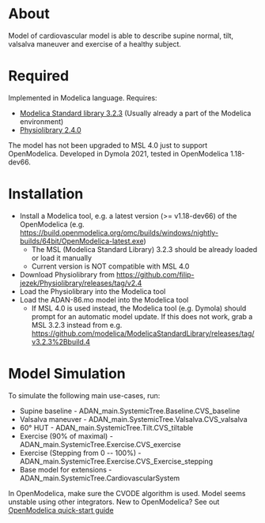 # About
Model of cardiovascular model is able to describe  supine normal, tilt, valsalva maneuver and exercise of a healthy subject.

# Required

Implemented in Modelica language. Requires:

- [Modelica Standard library 3.2.3](https://github.com/modelica/ModelicaStandardLibrary/releases/tag/v3.2.3%2Bbuild.4) (Usually already a part of the Modelica environment)
- [Physiolibrary 2.4.0](https://github.com/filip-jezek/Physiolibrary/releases/tag/v2.4)

The model has not been upgraded to MSL 4.0 just to support OpenModelica. Developed in Dymola 2021, tested in OpenModelica 1.18-dev66.

# Installation
- Install a Modelica tool, e.g. a latest version (>= v1.18-dev66) of the OpenModelica (e.g. https://build.openmodelica.org/omc/builds/windows/nightly-builds/64bit/OpenModelica-latest.exe)
  - The MSL (Modelica Standard Library) 3.2.3 should be already loaded or load it manually
  - Current version is NOT compatible with MSL 4.0
- Download Physiolibrary from https://github.com/filip-jezek/Physiolibrary/releases/tag/v2.4
- Load the Physiolibrary into the Modelica tool
- Load the ADAN-86.mo model into the Modelica tool
  - If MSL 4.0 is used instead, the Modelica tool (e.g. Dymola) should prompt for an automatic model update. If this does not work, grab a MSL 3.2.3 instead from e.g. https://github.com/modelica/ModelicaStandardLibrary/releases/tag/v3.2.3%2Bbuild.4
  
# Model Simulation
To simulate the following main use-cases, run:
- Supine baseline - ADAN_main.SystemicTree.Baseline.CVS_baseline
- Valsalva maneuver - ADAN_main.SystemicTree.Valsalva.CVS_valsalva
- 60° HUT - ADAN_main.SystemicTree.Tilt.CVS_tiltable
- Exercise (90% of maximal) - ADAN_main.SystemicTree.Exercise.CVS_exercise
- Exercise (Stepping from 0 -- 100%) - ADAN_main.SystemicTree.Exercise.CVS_Exercise_stepping
- Base model for extensions - ADAN_main.SystemicTree.CardiovascularSystem

In OpenModelica, make sure the CVODE algorithm is used. Model seems unstable using other integrators. New to OpenModelica? See out [OpenModelica quick-start guide](Doc/OpenModelica.md)

